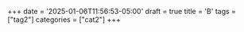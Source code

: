 +++
date = '2025-01-06T11:56:53-05:00'
draft = true
title = 'B'
tags = ["tag2"]
categories = ["cat2"]
+++
